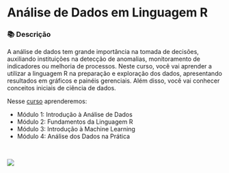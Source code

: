 # Análise de Dados em Linguagem R

### 📚  Descrição

A análise de dados tem grande importância na tomada de decisões, auxiliando instituições na detecção de anomalias, monitoramento de indicadores ou melhoria de processos. Neste curso, você vai aprender a utilizar a linguagem R na preparação e exploração dos dados, apresentando resultados em gráficos e painéis gerenciais. Além disso, você vai conhecer conceitos iniciais de ciência de dados.

Nesse [curso](https://www.escolavirtual.gov.br/curso/325) aprenderemos:

- Módulo 1: Introdução à Análise de Dados
- Módulo 2: Fundamentos da Linguagem R
- Módulo 3: Introdução à Machine Learning
- Módulo 4: Análise dos Dados na Prática




&nbsp;



<a href="https://www.linkedin.com/in/claudia-nogueira-dos-anjos-b71726215/" target="_blank">
        <img src="https://img.shields.io/badge/claudiaanjos-%230077B5.svg?&style=for-the-badge&logo=linkedin&logoColor=white&link=mailto:https://www.linkedin.com/in/claudia-nogueira-dos-anjos-093407180/">
</a>
